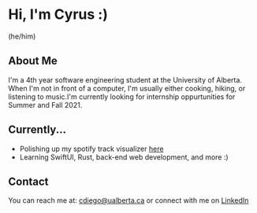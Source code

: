# Hi, I'm Cyrus :) 
(he/him)</br>

## About Me 
I'm a 4th year software engineering student at the University of Alberta. </br> When I'm not in front of a computer, I'm usually either cooking, hiking, or listening to music.I'm currently looking for internship oppurtunities for Summer and Fall 2021. </br>

## Currently...
- Polishing up my spotify track visualizer [here](https://spotify-visualizer-14c21.web.app)
- Learning SwiftUI, Rust, back-end web development, and more :) 

## Contact 
You can reach me at: cdiego@ualberta.ca or connect with me on [LinkedIn](https://www.linkedin.com/in/cyrus-diego/)
